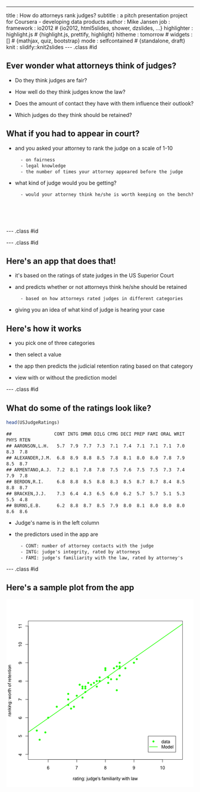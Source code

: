 ---
title       : How do attorneys rank judges?
subtitle    : a pitch presentation project for Coursera - developing data products
author      : Mike Jansen
job         : 
framework   : io2012        # {io2012, html5slides, shower, dzslides, ...}
highlighter : highlight.js  # {highlight.js, prettify, highlight}
hitheme     : tomorrow      # 
widgets     : []            # {mathjax, quiz, bootstrap}
mode        : selfcontained # {standalone, draft}
knit        : slidify::knit2slides
--- .class #id

<!-- https://datamj2.github.io/ddd_wk04_proj/#/ -->
<style>

<!-- /* line 183, ../scss/default.scss */ -->
slides > slide:not(.nobackground):after {
  font-size: 12pt;
  content: attr(data-slide-num) ;
  position: absolute;
  bottom: 20px;
  right: 60px;
  line-height: 1.9;
  color: darkred
}
</style>

## Ever wonder what attorneys think of judges?

- Do they think judges are fair?

- How well do they think judges know the law?

- Does the amount of contact they have with them influence their outlook?

- Which judges do they think should be retained?



## What if you had to appear in court?

- and you asked your attorney to rank the judge on a scale of 1-10

        - on fairness
        - legal knowledge
        - the number of times your attorney appeared before the judge


- what kind of judge would you be getting?

        - would your attorney think he/she is worth keeping on the bench?
<br>
<br>
<br>
<br>
--- .class #id

--- .class #id

## Here's an app that does that!

- it's based on the ratings of state judges in the US Superior Court

- and predicts whether or not attorneys think he/she should be retained

        - based on how attorneys rated judges in different categories
        
- giving you an idea of what kind of judge is hearing your case

## Here's how it works

 - you pick one of three categories
 
 - then select a value
 
 - the app then predicts the judicial retention rating based on that category
 
 - view with or without the prediction model

--- .class #id

## What do some of the ratings look like? 

```r
head(USJudgeRatings)
```

```
##                CONT INTG DMNR DILG CFMG DECI PREP FAMI ORAL WRIT PHYS RTEN
## AARONSON,L.H.   5.7  7.9  7.7  7.3  7.1  7.4  7.1  7.1  7.1  7.0  8.3  7.8
## ALEXANDER,J.M.  6.8  8.9  8.8  8.5  7.8  8.1  8.0  8.0  7.8  7.9  8.5  8.7
## ARMENTANO,A.J.  7.2  8.1  7.8  7.8  7.5  7.6  7.5  7.5  7.3  7.4  7.9  7.8
## BERDON,R.I.     6.8  8.8  8.5  8.8  8.3  8.5  8.7  8.7  8.4  8.5  8.8  8.7
## BRACKEN,J.J.    7.3  6.4  4.3  6.5  6.0  6.2  5.7  5.7  5.1  5.3  5.5  4.8
## BURNS,E.B.      6.2  8.8  8.7  8.5  7.9  8.0  8.1  8.0  8.0  8.0  8.6  8.6
```

- Judge's name is in the left column

- the predictors used in the app are 

        - CONT: number of attorney contacts with the judge
        - INTG: judge's integrity, rated by attorneys
        - FAMI: judge's familiarity with the law, rated by attorney's

        


--- .class #id

## Here's a sample plot from the app
![plot of chunk unnamed-chunk-2](assets/fig/unnamed-chunk-2-1.png)

